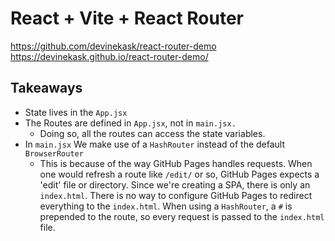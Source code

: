 # React + Vite + React Router

<https://github.com/devinekask/react-router-demo>
<https://devinekask.github.io/react-router-demo/>

## Takeaways

- State lives in the `App.jsx`
- The Routes are defined in `App.jsx`, not in `main.jsx.`
  - Doing so, all the routes can access the state variables.
- In `main.jsx` We make use of a `HashRouter` instead of the default `BrowserRouter`
  - This is because of the way GitHub Pages handles requests. When one would refresh a route like `/edit/` or so, GitHub Pages expects a 'edit' file or directory. Since we're creating a SPA, there is only an `index.html`. There is no way to configure GitHub Pages to redirect everything to the `index.html`.
  When using a `HashRouter`, a `#` is prepended to the route, so every request is passed to the `index.html` file.
